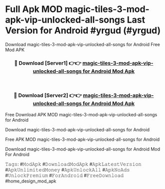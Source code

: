 # Full Apk MOD magic-tiles-3-mod-apk-vip-unlocked-all-songs Last Version for Android #yrgud (#yrgud)
Download magic-tiles-3-mod-apk-vip-unlocked-all-songs for Android Free Mod APK

<div align="center">
<h3>🔴 Download [Server1] 👉👉 <a href="https://apps.libra.edu.pl?title=magic-tiles-3-mod-apk-vip-unlocked-all-songs&ref=18F">magic-tiles-3-mod-apk-vip-unlocked-all-songs for Android Mod Apk</a></h3><br>

<h3>🔴 Download [Server2] 👉👉 <a href="https://apps.libra.edu.pl?title=magic-tiles-3-mod-apk-vip-unlocked-all-songs&ref=18F">magic-tiles-3-mod-apk-vip-unlocked-all-songs for Android Mod Apk</a></h3>
</div>


Free Download APK MOD magic-tiles-3-mod-apk-vip-unlocked-all-songs for Android

Download magic-tiles-3-mod-apk-vip-unlocked-all-songs for Android 

Free APK MOD magic-tiles-3-mod-apk-vip-unlocked-all-songs for Android 

Download magic-tiles-3-mod-apk-vip-unlocked-all-songs for Android Mod For Android

𝚃𝚊𝚐𝚜: #𝙼𝚘𝚍𝙰𝚙𝚔 #𝙳𝚘𝚠𝚗𝚕𝚘𝚊𝚍𝙼𝚘𝚍𝙰𝚙𝚔 #𝙰𝚙𝚔𝙻𝚊𝚝𝚎𝚜𝚝𝚅𝚎𝚛𝚜𝚒𝚘𝚗 #𝙰𝚙𝚔𝚄𝚗𝚕𝚒𝚖𝚒𝚝𝚎𝚍𝙼𝚘𝚗𝚎𝚢 #𝙰𝚙𝚔𝚄𝚗𝚕𝚘𝚌𝚔𝙰𝚕𝚕 #𝙰𝚙𝚔𝙽𝚘𝙰𝚍𝚜 #𝚄𝚗𝚕𝚘𝚌𝚔𝙿𝚛𝚎𝚖𝚒𝚞𝚖 #𝙵𝚘𝚛𝙰𝚗𝚍𝚛𝚘𝚒𝚍 #𝙵𝚛𝚎𝚎𝙳𝚘𝚠𝚗𝚕𝚘𝚊𝚍 #home_design_mod_apk